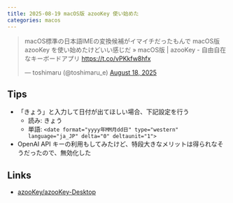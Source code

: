 ```yaml
---
title: 2025-08-19 macOS版 azooKey 使い始めた
categories: macos
---
```


<blockquote class="twitter-tweet"><p lang="ja" dir="ltr">macOS標準の日本語IMEの変換候補がイマイチだったもんで macOS版 azooKey を使い始めたけどいい感じだ » macOS版 | azooKey - 自由自在なキーボードアプリ <a href="https://t.co/vPKkfw8hfx">https://t.co/vPKkfw8hfx</a></p>&mdash; toshimaru (@toshimaru_e) <a href="https://twitter.com/toshimaru_e/status/1957586689695842435?ref_src=twsrc%5Etfw">August 18, 2025</a></blockquote>
<script async src="https://platform.twitter.com/widgets.js" charset="utf-8"></script>

## Tips

- 「きょう」と入力して日付が出てほしい場合、下記設定を行う
  - 読み: きょう
  - 単語: `<date format="yyyy年MM月dd日" type="western" language="ja_JP" delta="0" deltaunit="1">`
- OpenAI API キーの利用もしてみたけど、特段大きなメリットは得られなそうだったので、無効化した

## Links

- [azooKey/azooKey-Desktop](https://github.com/azooKey/azooKey-Desktop)

